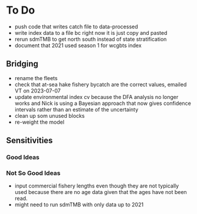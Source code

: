 # To Do

* push code that writes catch file to data-processed
* write index data to a file bc right now it is just copy and pasted
* rerun sdmTMB to get north south instead of state stratification
* document that 2021 used season 1 for wcgbts index

## Bridging

* rename the fleets
* check that at-sea hake fishery bycatch are the correct values, emailed VT on
  2023-07-07
* update environmental index cv because the DFA analysis no longer works and
  Nick is using a Bayesian approach that now gives confidence intervals rather
  than an estimate of the uncertainty
* clean up som unused blocks
* re-weight the model

## Sensitivities

### Good Ideas

### Not So Good Ideas

* input commercial fishery lengths even though they are not typically used
  because there are no age data given that the ages have not been read.
* might need to run sdmTMB with only data up to 2021
